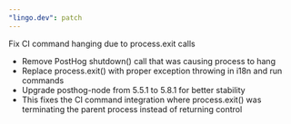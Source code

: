 ```yaml
---
"lingo.dev": patch
---
```


Fix CI command hanging due to process.exit calls

- Remove PostHog shutdown() call that was causing process to hang
- Replace process.exit() with proper exception throwing in i18n and run commands
- Upgrade posthog-node from 5.5.1 to 5.8.1 for better stability
- This fixes the CI command integration where process.exit() was terminating the parent process instead of returning control